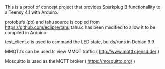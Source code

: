 This is a proof of concept project that provides Sparkplug B functionallity to
a Teensy 4.1 with Arduino.

protobufs (pb) and tahu source is copied from https://github.com/eclipse/tahu
tahu.c has been modified to allow it to be compiled in Arduino

test_client.c is used to command the LED state, builds/runs in Debian 9.9

MMQT.fx can be used to view MMQT traffic ( http://www.mqttfx.jensd.de/ )

Mosquitto is used as the MQTT broker ( https://mosquitto.org/ )
